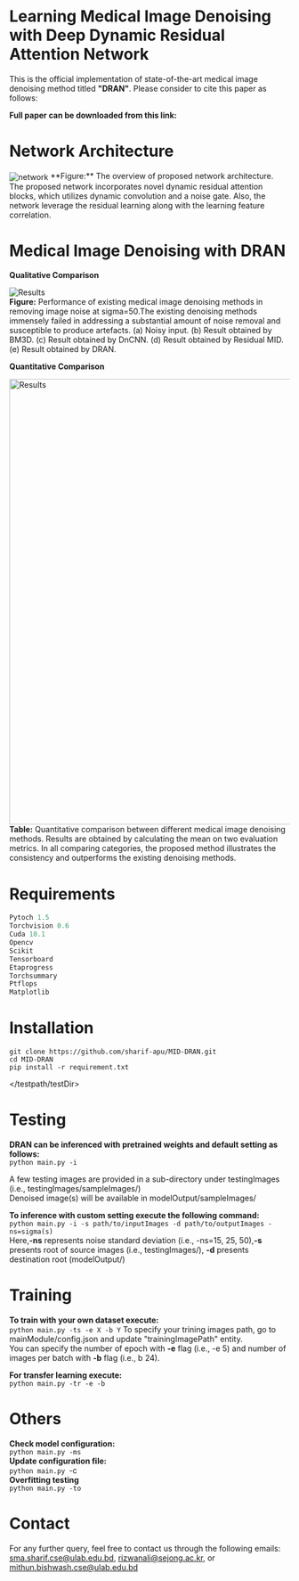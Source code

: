 # Learning Medical Image Denoising with Deep Dynamic Residual Attention Network

This is the official implementation of state-of-the-art medical image denoising method titled **"DRAN"**. Please consider to cite this paper as follows:

**Full paper can be downloaded from this link:**

# Network Architecture

 <img align="center" src = "https://user-images.githubusercontent.com/15001857/101247318-24858a00-3743-11eb-97eb-1fd5c2f93ce0.png" alt="network">
**Figure:** The overview of proposed network architecture. The proposed network incorporates novel dynamic residual attention blocks, which utilizes dynamic convolution and a noise gate. Also, the network leverage the residual learning along with the learning feature correlation.


# Medical Image Denoising with DRAN </br>
**Qualitative Comparison** </br>

<img align="center" src = "https://user-images.githubusercontent.com/15001857/101258714-93b4ab80-374e-11eb-984d-9f64fd14bf63.png" alt="Results"> </br>
**Figure:** </em> Performance of existing medical image denoising methods in removing image noise at sigma=50.The existing denoising methods immensely failed in addressing a substantial amount of noise removal and susceptible to produce artefacts. (a) Noisy input. (b) Result obtained by BM3D. (c) Result
obtained by DnCNN. (d) Result obtained by Residual MID. (e) Result obtained by DRAN.

    
**Quantitative Comparison** </br>

<img width=800 align="center"  src = "https://user-images.githubusercontent.com/15001857/101272472-b4b0e700-37b6-11eb-8ca9-8b22bbaae751.png" alt="Results">  </br> 
**Table:** Quantitative comparison between different medical image denoising methods. Results are
obtained by calculating the mean on two evaluation metrics. In all comparing categories, the proposed
method illustrates the consistency and outperforms the existing denoising methods. </br>



# Requirements
```Python 3.8 
Pytoch 1.5 
Torchvision 0.6 
Cuda 10.1  
Opencv 
Scikit
Tensorboard
Etaprogress
Torchsummary
Ptflops
Matplotlib
```

# Installation
```
git clone https://github.com/sharif-apu/MID-DRAN.git
cd MID-DRAN
pip install -r requirement.txt
```
</testpath/testDir>
# Testing
**DRAN can be inferenced with pretrained weights and default setting as follows:** </br>
```python main.py -i``` </br>

A few testing images are provided in a sub-directory under testingImages (i.e., testingImages/sampleImages/)</br>
Denoised image(s) will be available in modelOutput/sampleImages/ </br>

**To inference with custom setting execute the following command:**</br>
```python main.py -i -s path/to/inputImages -d path/to/outputImages -ns=sigma(s)``` </br>
Here,**-ns** represents noise standard deviation (i.e., -ns=15, 25, 50),**-s** presents root of source images (i.e., testingImages/), **-d** presents destination root (modelOutput/)

# Training
**To train with your own dataset execute:**</br>
```python main.py -ts -e X -b Y```
To specify your trining images path, go to mainModule/config.json and update "trainingImagePath" entity. </br>You can specify the number of epoch with **-e** flag (i.e., -e 5) and number of images per batch with **-b** flag (i.e., b 24).</br>

**For transfer learning execute:**</br>
```python main.py -tr -e -b ```

# Others
**Check model configuration:**</br>
```python main.py -ms``` </br>
**Update configuration file:**</br>
```python main.py ```-c</br>
**Overfitting testing** </br>
```python main.py -to ```</br>

# Contact
For any further query, feel free to contact us through the following emails: sma.sharif.cse@ulab.edu.bd, rizwanali@sejong.ac.kr, or mithun.bishwash.cse@ulab.edu.bd
